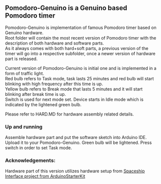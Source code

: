 ## Pomodoro-Genuino is a Genuino based Pomodoro timer

Pomodoro-Genuino is implementation of famous Pomodoro timer based on Genuino hardware.<br>
Root folder will contain the most recent version of Pomodoro timer with the description of both hardware and software parts.<br>
As it always comes with both hard+soft parts, a previous version of the timer will go into a respective subfolder,
once a newer version of hardware part is released.<br>

Current version of Pomodoro-Genuino is initial one and is implemented in a form of traffic light.<br>
Red bulb refers to Task mode, task lasts 25 minutes and red bulb will start blinking with high frequency after this time is up.<br>
Yellow bulb refers to Break mode that lasts 5 minutes and it will start blinking after break time is up.<br>
Switch is used for next mode set. Device starts in Idle mode which is indicated by the lightened green bulb.  

Please refer to HARD.MD for hardware assembly related details.

### Up and running
Assemble hardware part and put the software sketch into Arduino IDE.<br>
Upload it to your Pomodoro-Genuino. Green bulb will be lightened. Press switch in order to set Task mode.

### Acknowledgements:
Hardware part of this version utilizes hardware setup from [Spaceship Interface project from ArduinoStarterKit](https://www.arduino.cc/en/ArduinoStarterKit/Prj02)
